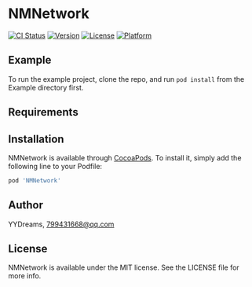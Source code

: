 # NMNetwork

[![CI Status](https://img.shields.io/travis/YYDreams/NMNetwork.svg?style=flat)](https://travis-ci.org/YYDreams/NMNetwork)
[![Version](https://img.shields.io/cocoapods/v/NMNetwork.svg?style=flat)](https://cocoapods.org/pods/NMNetwork)
[![License](https://img.shields.io/cocoapods/l/NMNetwork.svg?style=flat)](https://cocoapods.org/pods/NMNetwork)
[![Platform](https://img.shields.io/cocoapods/p/NMNetwork.svg?style=flat)](https://cocoapods.org/pods/NMNetwork)

## Example

To run the example project, clone the repo, and run `pod install` from the Example directory first.

## Requirements

## Installation

NMNetwork is available through [CocoaPods](https://cocoapods.org). To install
it, simply add the following line to your Podfile:

```ruby
pod 'NMNetwork'
```

## Author

YYDreams, 799431668@qq.com

## License

NMNetwork is available under the MIT license. See the LICENSE file for more info.

